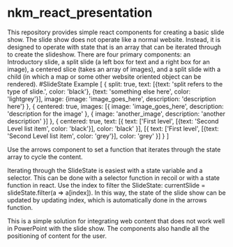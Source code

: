 # nkm_react_presentation
This repository provides simple react components for creating a basic slide show. The slide show does not operate like a normal website. Instead, it is designed to operate with state that is an array that can be iterated through to create the slideshow. There are four primary components: an Introductory slide, a split slide (a left box for text and a right box for an image), a centered slice (takes an array of images), and a split slide with a child (in which a map or some other website oriented object can be rendered). 
#SlideState Example
[
  {
  split: true,
  text: [{text: 'split refers to the type of slide.',
          color: 'black'},
         {text: 'something else here',
         color: 'lightgrey'}],
  image: {image: 'image_goes_here',
          description: 'description here'}
  },
  {
  centered: true,
  images: [{
            image: 'image_goes_here',
            description: 'description for the image'
            },
           {
           image: 'another_image',
           description: 'another description'
           }]
  },
  {
   centered: true,
   text: [{
        text: ['First level', [{text: 'Second Level list item', color: 'black'}],
        color: 'black'
   }],
   [{
        text: ['First level', [{text: 'Second Level list item', color: 'grey'}],
        color: 'grey'
   }]
  }
]

Use the arrows component to set a function that iterates through the state array to cycle the content.

Iterating through the SlideState is easiest with a state variable and a selector. This can be done with a selector function in recoil or with a state function in react. Use the index to filter the SlideState: currentSlide = slideState.filter(a => a[index]). In this way, the state of the slide show can be updated by updating index, which is automatically done in the arrows function.  

This is a simple solution for integrating web content that does not work well in PowerPoint with the slide show. The components also handle all the positioning of content for the user.
